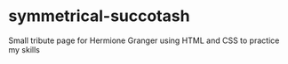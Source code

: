 # symmetrical-succotash
Small tribute page for Hermione Granger using HTML and CSS to practice my skills
